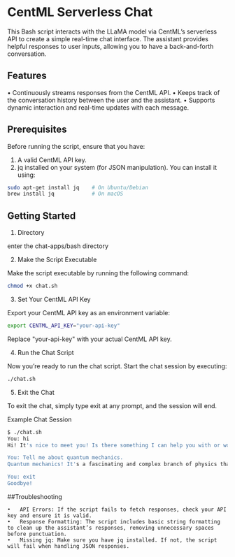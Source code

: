 # CentML Serverless Chat

This Bash script interacts with the LLaMA model via CentML’s serverless API to create a simple real-time chat interface. The assistant provides helpful responses to user inputs, allowing you to have a back-and-forth conversation.

## Features

•	Continuously streams responses from the CentML API.
•	Keeps track of the conversation history between the user and the assistant.
•	Supports dynamic interaction and real-time updates with each message.

## Prerequisites

Before running the script, ensure that you have:

1.	A valid CentML API key.
2.	jq installed on your system (for JSON manipulation). You can install it using:

```bash
sudo apt-get install jq    # On Ubuntu/Debian
brew install jq            # On macOS
```


## Getting Started

1. Directory

enter the chat-apps/bash directory

2. Make the Script Executable

Make the script executable by running the following command:

```bash
chmod +x chat.sh
```

3. Set Your CentML API Key

Export your CentML API key as an environment variable:

```bash
export CENTML_API_KEY="your-api-key"
```

Replace "your-api-key" with your actual CentML API key.

4. Run the Chat Script

Now you’re ready to run the chat script. Start the chat session by executing:

```bash
./chat.sh
```

5. Exit the Chat

To exit the chat, simply type exit at any prompt, and the session will end.

Example Chat Session

```bash
$ ./chat.sh
You: hi
Hi! It's nice to meet you! Is there something I can help you with or would you like to chat?

You: Tell me about quantum mechanics. 
Quantum mechanics! It's a fascinating and complex branch of physics that has revolutionized our understanding of the tiny world at the atomic and subatomic level. In fact, it's one of the most successful theories in the history of science.So, what is quantum mechanics? In simple terms, it's a set of mathematical equations that describe the behavior of matter and energy at the smallest scales. It's called "quantum" because it deals with the smallest units of matter and energy, which are

You: exit
Goodbye!
```

##Troubleshooting

	•	API Errors: If the script fails to fetch responses, check your API key and ensure it is valid.
	•	Response Formatting: The script includes basic string formatting to clean up the assistant’s responses, removing unnecessary spaces before punctuation.
	•	Missing jq: Make sure you have jq installed. If not, the script will fail when handling JSON responses.

